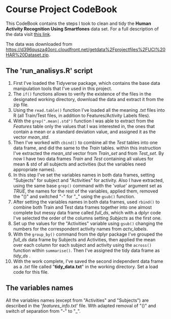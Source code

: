 # Course Project CodeBook

This CodeBook contains the steps I took to clean and tidy the **Human Activity Recognition Using Smartfones** data set. For a full description of the data visit [this link](http://archive.ics.uci.edu/ml/datasets/Human+Activity+Recognition+Using+Smartphones).  

The data was downloaded from <https://d396qusza40orc.cloudfront.net/getdata%2Fprojectfiles%2FUCI%20HAR%20Dataset.zip>.  

## The 'run_analisys.R' script

1. First I've loaded the Tidyverse package, which contains the base data manipulation tools that I've used in this project.  
2. The `if()` functions allows to verify the existence of the files in the designated working directory, download the data and extract it from the zip file.  
3. Using the `read.table()` function I've loaded all the meaning *.txt* files into R (all Train/Test files, in addition to Features/Activity Labels files).  
4. With the `grep(".mean|.std")` function I was able to extract from the *Features* table only the values that I was interested in, the ones that contain a mean or a standard deviation value, and assigned it as the vector *mean_std*.  
5. Then I've worked with `cbind()` to combine all the *Test* tables into one data frame, and did the same to the *Train* tables. within this instruction I've extracted the *mean_std* vector from *Train_set* and from *Test_set*. By now I have two data frames *Train* and *Test* containing all values for mean & std of all subjects and activities (but the variables need appropriate names).  
6. In this step I've set the variables names in both data frames, setting "Subjects" for subject and "Activities" for activity. Also I have extracted, using the same base `grep()` command with the '*value*' argument set as *TRUE*, the names for the rest of the variables, applied them, removed the "()" and switched "-" for "_" using the `gsub()` function.  
7. After setting the variables names in both data frames, used `rbind()` to combine both Train and Test data frames together into one almost complete but messy data frame called *full_ds*, which with a dplyr code I've selected the order of the columns setting *Subjects* as the first one.  
8. Set up the values for the "Activities" variable using `gsub()` changing the numbers for the correspondent activity names from *actv_labels*.    
9. With the `group_by()` command from the dplyr package I've grouped the *full_ds* data frame by Subjects and Activities, then applied the mean over each column for each subject and activity using the `across()` function within `summarise()`. Then I've assigned the tidy data frame as *tidy_ds* .   
10. With the work complete, I've saved the second independent data frame as a *.txt* file called "**tidy_data.txt**" in the working directory. Set a load code for this file.  

## The variables names 

All the variables names (except from "Activities" and "Subjects") are described in the '*features_info.txt*' file. Wth adapted removal of "()" and switch of separation from "-" to "_".  






